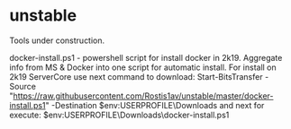 # unstable
Tools under construction.

docker-install.ps1 - powershell script for install docker in 2k19. Aggregate info from MS & Docker into one script for automatic install.
For install on 2k19 ServerCore use next command to download:
Start-BitsTransfer -Source "https://raw.githubusercontent.com/Rostis1av/unstable/master/docker-install.ps1" -Destination $env:USERPROFILE\Downloads
and next for execute: $env:USERPROFILE\Downloads\docker-install.ps1
